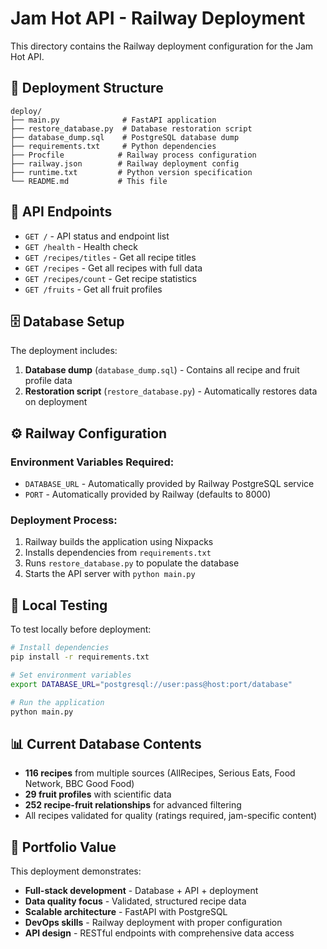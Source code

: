 # Jam Hot API - Railway Deployment

This directory contains the Railway deployment configuration for the Jam Hot API.

## 🚀 Deployment Structure

```
deploy/
├── main.py              # FastAPI application
├── restore_database.py  # Database restoration script
├── database_dump.sql    # PostgreSQL database dump
├── requirements.txt     # Python dependencies
├── Procfile            # Railway process configuration
├── railway.json        # Railway deployment config
├── runtime.txt         # Python version specification
└── README.md           # This file
```

## 📡 API Endpoints

- `GET /` - API status and endpoint list
- `GET /health` - Health check
- `GET /recipes/titles` - Get all recipe titles
- `GET /recipes` - Get all recipes with full data
- `GET /recipes/count` - Get recipe statistics
- `GET /fruits` - Get all fruit profiles

## 🗄️ Database Setup

The deployment includes:
1. **Database dump** (`database_dump.sql`) - Contains all recipe and fruit profile data
2. **Restoration script** (`restore_database.py`) - Automatically restores data on deployment

## ⚙️ Railway Configuration

### Environment Variables Required:
- `DATABASE_URL` - Automatically provided by Railway PostgreSQL service
- `PORT` - Automatically provided by Railway (defaults to 8000)

### Deployment Process:
1. Railway builds the application using Nixpacks
2. Installs dependencies from `requirements.txt`
3. Runs `restore_database.py` to populate the database
4. Starts the API server with `python main.py`

## 🔧 Local Testing

To test locally before deployment:

```bash
# Install dependencies
pip install -r requirements.txt

# Set environment variables
export DATABASE_URL="postgresql://user:pass@host:port/database"

# Run the application
python main.py
```

## 📊 Current Database Contents

- **116 recipes** from multiple sources (AllRecipes, Serious Eats, Food Network, BBC Good Food)
- **29 fruit profiles** with scientific data
- **252 recipe-fruit relationships** for advanced filtering
- All recipes validated for quality (ratings required, jam-specific content)

## 🎯 Portfolio Value

This deployment demonstrates:
- **Full-stack development** - Database + API + deployment
- **Data quality focus** - Validated, structured recipe data
- **Scalable architecture** - FastAPI with PostgreSQL
- **DevOps skills** - Railway deployment with proper configuration
- **API design** - RESTful endpoints with comprehensive data access
